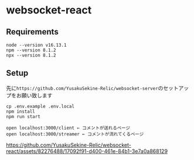 # websocket-react
## Requirements
```
node --version v16.13.1
npm --version 8.1.2
npx --version 8.1.2
```

## Setup
先に```https://github.com/YusakuSekine-Relic/websocket-server```のセットアップをお願い致します
```
cp .env.example .env.local
npm install
npm run start

open localhost:3000/client ← コメントが送れるページ
open localhost:3000/streamer ← コメントが流れてくるページ
```



https://github.com/YusakuSekine-Relic/websocket-react/assets/82276488/17092f91-d400-461e-84b1-3e7a0a868129
